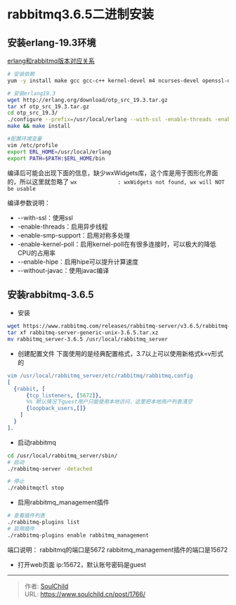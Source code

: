 # rabbitmq3.6.5二进制安装

<!--more-->
## 安装erlang-19.3环境
[erlang和rabbitmq版本对应关系](https://www.rabbitmq.com/which-erlang.html)

```bash
# 安装依赖
yum -y install make gcc gcc-c++ kernel-devel m4 ncurses-devel openssl-devel unixODBC-devel

# 安装erlang19.3
wget http://erlang.org/download/otp_src_19.3.tar.gz
tar xf otp_src_19.3.tar.gz
cd otp_src_19.3/
./configure --prefix=/usr/local/erlang --with-ssl -enable-threads -enable-smmp-support -enable-kernel-poll --enable-hipe --without-javac
make && make install

#配置环境变量
vim /etc/profile
export ERL_HOME=/usr/local/erlang
export PATH=$PATH:$ERL_HOME/bin
```
编译后可能会出现下面的信息，缺少wxWidgets库，这个库是用于图形化界面的，所以这里就忽略了
`wx             : wxWidgets not found, wx will NOT be usable`

编译参数说明：
- --with-ssl：使用ssl
- -enable-threads：启用异步线程
- -enable-smp-support：启用对称多处理
- -enable-kernel-poll：启用kernel-poll在有很多连接时，可以极大的降低CPU的占用率
- --enable-hipe：启用hipe可以提升计算速度
- --without-javac：使用javac编译

## 安装rabbitmq-3.6.5
- 安装
```bash
wget https://www.rabbitmq.com/releases/rabbitmq-server/v3.6.5/rabbitmq-server-generic-unix-3.6.5.tar.xz
tar xf rabbitmq-server-generic-unix-3.6.5.tar.xz
mv rabbitmq_server-3.6.5 /usr/local/rabbitmq_server
```
- 创建配置文件
下面使用的是经典配置格式，3.7以上可以使用新格式k=v形式的
```erlang
vim /usr/local/rabbitmq_server/etc/rabbitmq/rabbitmq.config
[
  {rabbit, [
      {tcp_listeners, [5672]},
      %% 默认情况下guest用户只能使用本地访问，这里把本地用户列表清空
      {loopback_users,[]}
    ]
  }
].
```
- 启动rabbitmq
```bash
cd /usr/local/rabbitmq_server/sbin/
# 启动
./rabbitmq-server -detached

# 停止
./rabbitmqctl stop
```

- 启用rabbitmq_management插件
```bash
# 查看插件列表
./rabbitmq-plugins list
# 启用插件
./rabbitmq-plugins enable rabbitmq_management
```
端口说明：
rabbitmq的端口是5672
rabbitmq_management插件的端口是15672

- 打开web页面
ip:15672，默认账号密码是guest




---

> 作者: [SoulChild](https://www.soulchild.cn)  
> URL: https://www.soulchild.cn/post/1766/  


